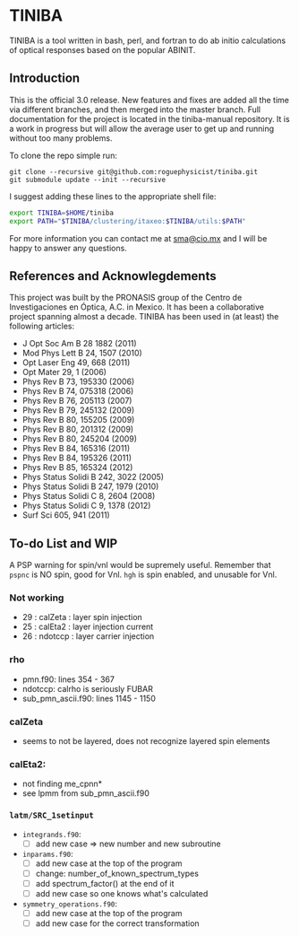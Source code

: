 TINIBA
===========================
TINIBA is a tool written in bash, perl, and fortran to do ab initio calculations of optical responses based on the popular ABINIT.

Introduction
-------------------

This is the official 3.0 release. New features and fixes are added all the time via different branches, and then merged into the master branch. Full documentation for the project is located in the tiniba-manual repository. It is a work in progress but will allow the average user to get up and running without too many problems.

To clone the repo simple run:
```
git clone --recursive git@github.com:roguephysicist/tiniba.git
git submodule update --init --recursive
```

I suggest adding these lines to the appropriate shell file:

```bash
export TINIBA=$HOME/tiniba
export PATH="$TINIBA/clustering/itaxeo:$TINIBA/utils:$PATH"
```

For more information you can contact me at sma@cio.mx and I will be happy to answer any questions.

References and Acknowlegdements
--------------

This project was built by the PRONASIS group of the Centro de Investigaciones en Óptica, A.C. in Mexico. It has been a collaborative project spanning almost a decade. TINIBA has been used in (at least) the following articles:
* J Opt Soc Am B 28 1882 (2011)
* Mod Phys Lett B 24, 1507 (2010)
* Opt Laser Eng 49, 668 (2011)
* Opt Mater 29, 1 (2006)
* Phys Rev B 73, 195330 (2006)
* Phys Rev B 74, 075318 (2006)
* Phys Rev B 76, 205113 (2007)
* Phys Rev B 79, 245132 (2009)
* Phys Rev B 80, 155205 (2009)
* Phys Rev B 80, 201312 (2009)
* Phys Rev B 80, 245204 (2009)
* Phys Rev B 84, 165316 (2011)
* Phys Rev B 84, 195326 (2011)
* Phys Rev B 85, 165324 (2012)
* Phys Status Solidi B 242, 3022 (2005)
* Phys Status Solidi B 247, 1979 (2010)
* Phys Status Solidi C 8, 2604 (2008)
* Phys Status Solidi C 9, 1378 (2012)
* Surf Sci 605, 941 (2011)

To-do List and WIP
-------------------
A PSP warning for spin/vnl would be supremely useful. Remember that `pspnc` is NO spin, good for Vnl. `hgh` is spin enabled, and unusable for Vnl.

### Not working
* 29 : calZeta : layer spin injection
* 25 : calEta2 : layer injection current
* 26 : ndotccp : layer carrier injection

### rho
* pmn.f90: lines 354 - 367
* ndotccp: calrho is seriously FUBAR
* sub_pmn_ascii.f90: lines 1145 - 1150

### calZeta
* seems to not be layered, does not recognize layered spin elements

### calEta2:
* not finding me_cpnn*
* see lpmm from sub_pmn_ascii.f90

### `latm/SRC_1setinput`
* `integrands.f90`:
    - [ ] add new case => new number and new subroutine
* `inparams.f90`:
    - [ ] add new case at the top of the program 
    - [ ] change: number_of_known_spectrum_types
    - [ ] add spectrum_factor() at the end of it
    - [ ] add new case so one knows what's calculated
* `symmetry_operations.f90`:
    - [ ] add new case at the top of the program
    - [ ] add new case for the correct transformation
